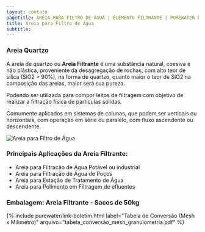 ```yaml
---
layout: contato
pageTitle: AREIA PARA FILTRO DE ÁGUA | ELEMENTO FILTRANTE | PUREWATER EFLUENTES
title: Areia para Filtro de Água
subtitle: 
---
```


### **Areia Quartzo**

A areia de quartzo ou **Areia Filtrante** é uma substância natural, coesiva e não plástica, proveniente da desagregação de rochas, com alto teor de sílica (SiO2 > 90%), na forma de quartzo, quanto maior o teor de SiO2 na composição das areias, maior será sua pureza. 

Podendo ser utilizada para compor leitos de filtragem com objetivo de realizar a filtração física de partículas sólidas.

Comumente aplicados em sistemas de colunas, que podem ser verticais ou horizontais, com operação em série ou paralelo, com fluxo ascendente ou descendente.


<img class="img-responsive pull-right" style="max-width: 40%;" src="../../website/images/areia quartzo anuncio 3.png" alt="Areia para Filtro de Água">

### **Principais Aplicações da Areia Filtrante:**

- Areia para Filtração de Água Potável ou industrial
- Areia para Filtração de Água de Poços
- Areia para Estação de Tratamento de Água
- Areia para Polimento em Filtragem de efluentes

### **Embalagem:** Areia Filtrante - Sacos de 50kg

>
{% include purewater/link-boletim.html 
   label="Tabela de Conversão (Mesh x Milimetro)" 
   arquivo="tabela_conversão_mesh_granulometria.pdf" %}
>


